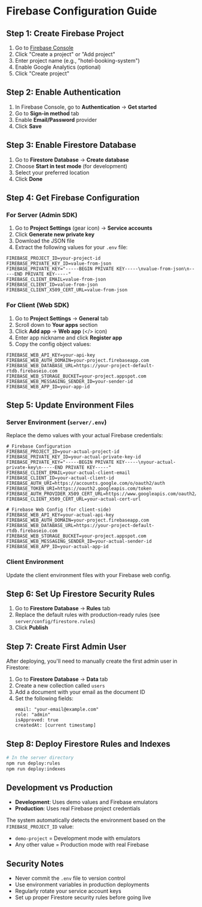 # Firebase Configuration Guide

## Step 1: Create Firebase Project

1. Go to [Firebase Console](https://console.firebase.google.com/)
2. Click "Create a project" or "Add project"
3. Enter project name (e.g., "hotel-booking-system")
4. Enable Google Analytics (optional)
5. Click "Create project"

## Step 2: Enable Authentication

1. In Firebase Console, go to **Authentication** → **Get started**
2. Go to **Sign-in method** tab
3. Enable **Email/Password** provider
4. Click **Save**

## Step 3: Enable Firestore Database

1. Go to **Firestore Database** → **Create database**
2. Choose **Start in test mode** (for development)
3. Select your preferred location
4. Click **Done**

## Step 4: Get Firebase Configuration

### For Server (Admin SDK)
1. Go to **Project Settings** (gear icon) → **Service accounts**
2. Click **Generate new private key**
3. Download the JSON file
4. Extract the following values for your `.env` file:

```env
FIREBASE_PROJECT_ID=your-project-id
FIREBASE_PRIVATE_KEY_ID=value-from-json
FIREBASE_PRIVATE_KEY="-----BEGIN PRIVATE KEY-----\nvalue-from-json\n-----END PRIVATE KEY-----"
FIREBASE_CLIENT_EMAIL=value-from-json
FIREBASE_CLIENT_ID=value-from-json
FIREBASE_CLIENT_X509_CERT_URL=value-from-json
```

### For Client (Web SDK)
1. Go to **Project Settings** → **General** tab
2. Scroll down to **Your apps** section
3. Click **Add app** → **Web app** (</> icon)
4. Enter app nickname and click **Register app**
5. Copy the config object values:

```env
FIREBASE_WEB_API_KEY=your-api-key
FIREBASE_WEB_AUTH_DOMAIN=your-project.firebaseapp.com
FIREBASE_WEB_DATABASE_URL=https://your-project-default-rtdb.firebaseio.com
FIREBASE_WEB_STORAGE_BUCKET=your-project.appspot.com
FIREBASE_WEB_MESSAGING_SENDER_ID=your-sender-id
FIREBASE_WEB_APP_ID=your-app-id
```

## Step 5: Update Environment Files

### Server Environment (`server/.env`)
Replace the demo values with your actual Firebase credentials:

```env
# Firebase Configuration
FIREBASE_PROJECT_ID=your-actual-project-id
FIREBASE_PRIVATE_KEY_ID=your-actual-private-key-id
FIREBASE_PRIVATE_KEY="-----BEGIN PRIVATE KEY-----\nyour-actual-private-key\n-----END PRIVATE KEY-----"
FIREBASE_CLIENT_EMAIL=your-actual-client-email
FIREBASE_CLIENT_ID=your-actual-client-id
FIREBASE_AUTH_URI=https://accounts.google.com/o/oauth2/auth
FIREBASE_TOKEN_URI=https://oauth2.googleapis.com/token
FIREBASE_AUTH_PROVIDER_X509_CERT_URL=https://www.googleapis.com/oauth2/v1/certs
FIREBASE_CLIENT_X509_CERT_URL=your-actual-cert-url

# Firebase Web Config (for client-side)
FIREBASE_WEB_API_KEY=your-actual-api-key
FIREBASE_WEB_AUTH_DOMAIN=your-project.firebaseapp.com
FIREBASE_WEB_DATABASE_URL=https://your-project-default-rtdb.firebaseio.com
FIREBASE_WEB_STORAGE_BUCKET=your-project.appspot.com
FIREBASE_WEB_MESSAGING_SENDER_ID=your-actual-sender-id
FIREBASE_WEB_APP_ID=your-actual-app-id
```

### Client Environment
Update the client environment files with your Firebase web config.

## Step 6: Set Up Firestore Security Rules

1. Go to **Firestore Database** → **Rules** tab
2. Replace the default rules with production-ready rules (see `server/config/firestore.rules`)
3. Click **Publish**

## Step 7: Create First Admin User

After deploying, you'll need to manually create the first admin user in Firestore:

1. Go to **Firestore Database** → **Data** tab
2. Create a new collection called `users`
3. Add a document with your email as the document ID
4. Set the following fields:
   ```
   email: "your-email@example.com"
   role: "admin"
   isApproved: true
   createdAt: [current timestamp]
   ```

## Step 8: Deploy Firestore Rules and Indexes

```bash
# In the server directory
npm run deploy:rules
npm run deploy:indexes
```

## Development vs Production

- **Development**: Uses demo values and Firebase emulators
- **Production**: Uses real Firebase project credentials

The system automatically detects the environment based on the `FIREBASE_PROJECT_ID` value:
- `demo-project` = Development mode with emulators
- Any other value = Production mode with real Firebase

## Security Notes

- Never commit the `.env` file to version control
- Use environment variables in production deployments
- Regularly rotate your service account keys
- Set up proper Firestore security rules before going live